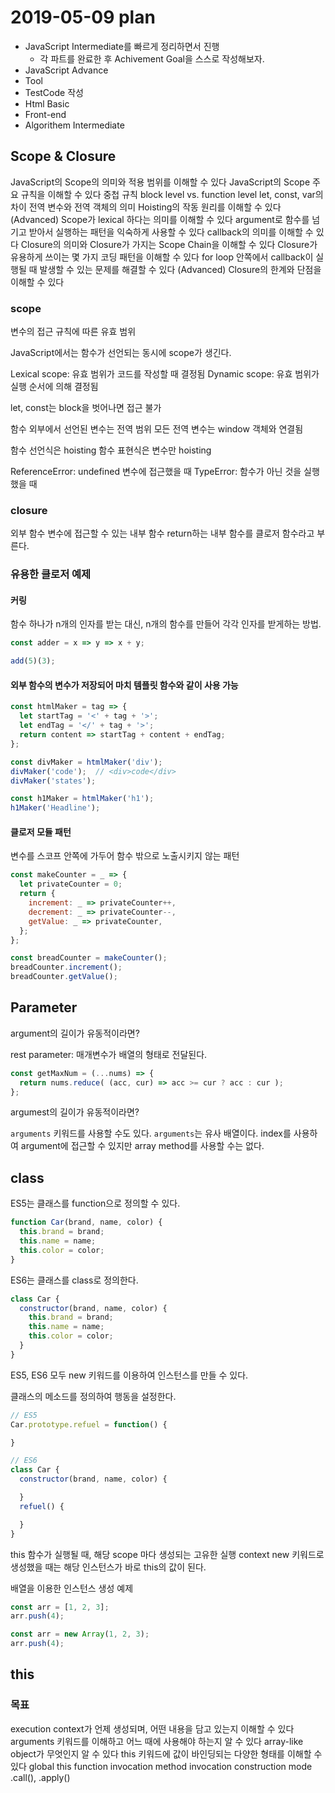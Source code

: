 # 2019-05-09 plan

- JavaScript Intermediate를 빠르게 정리하면서 진행
  - 각 파트를 완료한 후 Achivement Goal을 스스로 작성해보자.
- JavaScript Advance
- Tool
- TestCode 작성
- Html Basic
- Front-end
- Algorithem Intermediate

## Scope & Closure

JavaScript의 Scope의 의미와 적용 범위를 이해할 수 있다
JavaScript의 Scope 주요 규칙을 이해할 수 있다
  중첩 규칙
  block level vs. function level
  let, const, var의 차이
  전역 변수와 전역 객체의 의미
Hoisting의 작동 원리를 이해할 수 있다
(Advanced) Scope가 lexical 하다는 의미를 이해할 수 있다
argument로 함수를 넘기고 받아서 실행하는 패턴을 익숙하게 사용할 수 있다
callback의 의미를 이해할 수 있다
Closure의 의미와 Closure가 가지는 Scope Chain을 이해할 수 있다
Closure가 유용하게 쓰이는 몇 가지 코딩 패턴을 이해할 수 있다
for loop 안쪽에서 callback이 실행될 때 발생할 수 있는 문제를 해결할 수 있다
(Advanced) Closure의 한계와 단점을 이해할 수 있다

### scope

변수의 접근 규칙에 따른 유효 범위

JavaScript에서는 함수가 선언되는 동시에 scope가 생긴다.

Lexical scope: 유효 범위가 코드를 작성할 때 결정됨
Dynamic scope: 유효 범위가 실행 순서에 의해 결정됨

let, const는 block을 벗어나면 접근 불가

함수 외부에서 선언된 변수는 전역 범위
모든 전역 변수는 window 객체와 연결됨

함수 선언식은 hoisting
함수 표현식은 변수만 hoisting

ReferenceError: undefined 변수에 접근했을 때
TypeError: 함수가 아닌 것을 실행했을 때

### closure

외부 함수 변수에 접근할 수 있는 내부 함수
return하는 내부 함수를 클로저 함수라고 부른다.

### 유용한 클로저 예제

#### 커링

함수 하나가 n개의 인자를 받는 대신, n개의 함수를 만들어 각각 인자를 받게하는 방법.

```js
const adder = x => y => x + y;

add(5)(3);
```

#### 외부 함수의 변수가 저장되어 마치 템플릿 함수와 같이 사용 가능

```js
const htmlMaker = tag => {
  let startTag = '<' + tag + '>';
  let endTag = '</' + tag + '>';
  return content => startTag + content + endTag;
};

const divMaker = htmlMaker('div');
divMaker('code');  // <div>code</div>
divMaker('states');

const h1Maker = htmlMaker('h1');
h1Maker('Headline');
```

#### 클로저 모듈 패턴

변수를 스코프 안쪽에 가두어 함수 밖으로 노출시키지 않는 패턴

```js
const makeCounter = _ => {
  let privateCounter = 0;
  return {
    increment: _ => privateCounter++,
    decrement: _ => privateCounter--,
    getValue: _ => privateCounter,
  };
};

const breadCounter = makeCounter();
breadCounter.increment();
breadCounter.getValue();
```

## Parameter

argument의 길이가 유동적이라면?

rest parameter: 매개변수가 배열의 형태로 전달된다.

```js
const getMaxNum = (...nums) => {
  return nums.reduce( (acc, cur) => acc >= cur ? acc : cur );
};
```

argumest의 길이가 유동적이라면?

`arguments` 키워드를 사용할 수도 있다.
`arguments`는 유사 배열이다.
index를 사용하여 argument에 접근할 수 있지만 array method를 사용할 수는 없다.

## class

ES5는 클래스를 function으로 정의할 수 있다.

```js
function Car(brand, name, color) {
  this.brand = brand;
  this.name = name;
  this.color = color;
}
```

ES6는 클래스를 class로 정의한다.

```js
class Car {
  constructor(brand, name, color) {
    this.brand = brand;
    this.name = name;
    this.color = color;
  }
}
```

ES5, ES6 모두 new 키워드를 이용하여 인스턴스를 만들 수 있다.

클래스의 메소드를 정의하여 행동을 설정한다.

```js
// ES5
Car.prototype.refuel = function() {

}

// ES6
class Car {
  constructor(brand, name, color) {

  }
  refuel() {

  }
}
```

this
 함수가 실행될 때, 해당 scope 마다 생성되는 고유한 실행 context
 new 키워드로 생성했을 때는 해당 인스턴스가 바로 this의 값이 된다.

배열을 이용한 인스턴스 생성 예제

```js
const arr = [1, 2, 3];
arr.push(4);
```

```js
const arr = new Array(1, 2, 3);
arr.push(4);
```

## this

### 목표

execution context가 언제 생성되며, 어떤 내용을 담고 있는지 이해할 수 있다
arguments 키워드를 이해하고 어느 때에 사용해야 하는지 알 수 있다
array-like object가 무엇인지 알 수 있다
this 키워드에 값이 바인딩되는 다양한 형태를 이해할 수 있다
  global this
  function invocation
  method invocation
  construction mode
  .call(), .apply()
